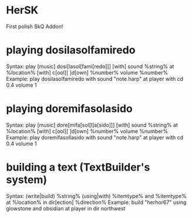 # HerSK
First polish SkQ Addon!

#  playing dosilasolfamiredo  #
Syntax:
	play [music] dosi[lasol[fami[redo]]] [with] sound %string% at %location% [with] c[ool][ ]d[own] %number% volume %number%
Example:
	play dosilasolfamiredo with sound "note.harp" at player with cd 0.4 volume 1

#  playing doremifasolasido  #
Syntax:
	play [music] dore[mifa[sol[l]a[sido]]] [with] sound %string% at %location% [with] c[ool][ ]d[own] %number% volume %number%
Example:
	play doremifasollasido with sound "note.harp" at player with cd 0.4 volume 1

#  building a text (TextBuilder's system)  #
Syntax:
	(write|build) %string% (using|with) %itemtype% and %itemtype% at %location% in dir[ection] %direction%
Example:
	build "herhor67" using glowstone and obsidian at player in dir northwest
